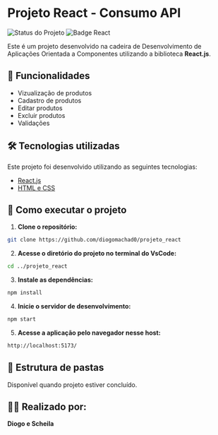 # Projeto React - Consumo API

![Status do Projeto](https://img.shields.io/badge/Status-Concluido-brightgreen.svg)
![Badge React](https://img.shields.io/badge/React-18.0.0-blue.svg)

Este é um projeto desenvolvido na cadeira de Desenvolvimento de Aplicações Orientada a Componentes utilizando a biblioteca **React.js**.

## 🎯 Funcionalidades

- Vizualização de produtos
- Cadastro de produtos
- Editar produtos
- Excluir produtos
- Validações
## 🛠️ Tecnologias utilizadas

Este projeto foi desenvolvido utilizando as seguintes tecnologias:

- [React.js](https://reactjs.org/)
- [HTML e CSS](https://www.w3schools.com/html/)

## 🚀 Como executar o projeto

1. **Clone o repositório:**
```bash
git clone https://github.com/diogomachad0/projeto_react
````
   
2. **Acesse o diretório do projeto no terminal do VsCode:**
```bash
cd ../projeto_react
```

3. **Instale as dependências:**
```bash
npm install
```

4. **Inicie o servidor de desenvolvimento:**
```bash
npm start
```

5. **Acesse a aplicação pelo navegador nesse host:**
```bash
http://localhost:5173/
```
## 📂 Estrutura de pastas
Disponível quando projeto estiver concluído.

## 🧑‍💻 Realizado por:
**Diogo e Scheila**
